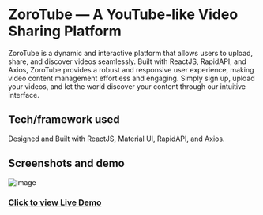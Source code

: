 # ZoroTube — A YouTube-like Video Sharing Platform

ZoroTube is a dynamic and interactive platform that allows users to upload, share, and discover videos seamlessly. Built with ReactJS, RapidAPI, and Axios, ZoroTube provides a robust and responsive user experience, making video content management effortless and engaging. Simply sign up, upload your videos, and let the world discover your content through our intuitive interface.

## Tech/framework used

Designed and Built with ReactJS, Material UI, RapidAPI, and Axios.

## Screenshots and demo

![image](https://github.com/MohammedAdhil/Youtube-Clone/assets/91864779/0962e7ab-493e-412c-a014-9795e6678e38)

### [Click to view Live Demo](https://zorotube.netlify.app/)
